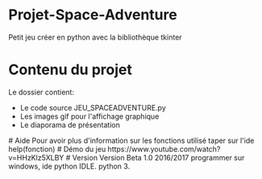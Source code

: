 # Projet-Space-Adventure
Petit jeu créer en python avec la bibliothèque tkinter 
# Contenu du projet
Le dossier contient:

<ul>
    <li>Le code source JEU_SPACEADVENTURE.py</li>
    <li>Les images gif pour l'affichage graphique</li>
    <li>Le diaporama de présentation </li>
</ul>
# Aide
Pour avoir plus d'information sur les fonctions utilisé taper sur l'ide help(fonction)
# Démo du jeu 
https://www.youtube.com/watch?v=HHzKlz5XLBY
# Version
Version Beta 1.0 2016/2017 programmer sur windows, ide python IDLE. python 3.
